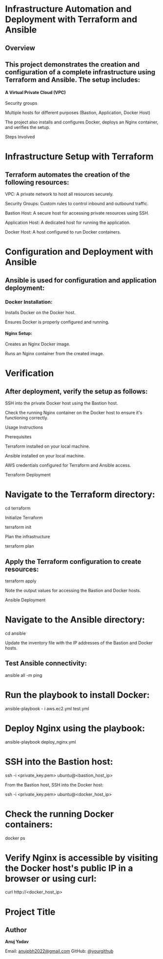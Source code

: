 # Infrastructure Automation and Deployment with Terraform and Ansible


 ## Overview


## This project demonstrates the creation and configuration of a complete infrastructure using Terraform and Ansible. The setup includes:


#### A Virtual Private Cloud (VPC)


Security groups


Multiple hosts for different purposes (Bastion, Application, Docker Host)


The project also installs and configures Docker, deploys an Nginx container, and verifies the setup.


Steps Involved


# Infrastructure Setup with Terraform


## Terraform automates the creation of the following resources:


VPC: A private network to host all resources securely.


Security Groups: Custom rules to control inbound and outbound traffic.


Bastion Host: A secure host for accessing private resources using SSH.


Application Host: A dedicated host for running the application.


Docker Host: A host configured to run Docker containers.


# Configuration and Deployment with Ansible


## Ansible is used for configuration and application deployment:


### Docker Installation:


Installs Docker on the Docker host.


Ensures Docker is properly configured and running.


#### Nginx Setup:


Creates an Nginx Docker image.


Runs an Nginx container from the created image.


# Verification


## After deployment, verify the setup as follows:


SSH into the private Docker host using the Bastion host.


Check the running Nginx container on the Docker host to ensure it's functioning correctly.


Usage Instructions


Prerequisites


Terraform installed on your local machine.


Ansible installed on your local machine.


AWS credentials configured for Terraform and Ansible access.


Terraform Deployment


# Navigate to the Terraform directory:


cd terraform


Initialize Terraform


terraform init


Plan the infrastructure


terraform plan


## Apply the Terraform configuration to create resources:


terraform apply


Note the output values for accessing the Bastion and Docker hosts.


Ansible Deployment


# Navigate to the Ansible directory:


cd ansible


 Update the inventory file with the IP addresses of the Bastion and Docker hosts.


## Test Ansible connectivity:


ansible all -m ping


# Run the playbook to install Docker:


ansible-playbook - i aws.ec2.yml  test.yml


# Deploy Nginx using the playbook:


ansible-playbook deploy_nginx.yml



# SSH into the Bastion host:


ssh -i <private_key.pem> ubuntu@<bastion_host_ip>


From the Bastion host, SSH into the Docker host:


ssh -i <private_key.pem> ubuntu@<docker_host_ip>


# Check the running Docker containers:

docker ps

# Verify Nginx is accessible by visiting the Docker host's public IP in a browser or using curl:

curl http://<docker_host_ip>

# Project Title

## Author

**Anuj Yadav**  

Email: anujpbh2022@gmail.com
GitHub: [@yourgithub](https://github.com/Anuj5771/DOCKER-TOOL)
